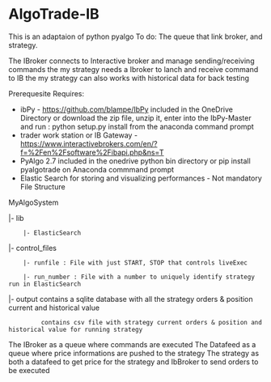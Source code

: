 # AlgoTrade-IB
This is an adaptaion of python pyalgo
To do:
The queue that link broker, and strategy.

The IBroker connects to Interactive broker and manage sending/receiving commands
the my strategy needs a Ibroker to lanch and receive command to IB
the my strategy can also works with historical data for back testing

Prerequesite
Requires:
- ibPy - https://github.com/blampe/IbPy included in the OneDrive Directory or download the zip file, unzip it, enter into the IbPy-Master and run : python setup.py install from the anaconda command prompt
- trader work station or IB Gateway - https://www.interactivebrokers.com/en/?f=%2Fen%2Fsoftware%2Fibapi.php&ns=T
- PyAlgo 2.7 included in the onedrive python bin directory or pip install pyalgotrade on Anaconda commmand prompt
- Elastic Search for storing and visualizing performances - Not mandatory
File Structure

MyAlgoSystem

   |- lib
   
        |- ElasticSearch 
        
   |- control_files
   
        |- runfile : File with just START, STOP that controls liveExec
        
        |- run_number : File with a number to uniquely identify strategy run in ElasticSearch
        
   |- output contains a sqlite database with all the strategy orders & position current and historical value
   
             contains csv file with strategy current orders & position and historical value for running strategy   
             
    
The IBroker as a queue where commands are executed
The Datafeed as a queue where price informations are pushed to the strategy
The strategy as both a datafeed to get price for the strategy and IbBroker to send orders to be executed

